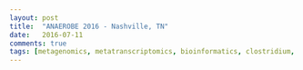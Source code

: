 ```yaml
---
layout: post
title:  "ANAEROBE 2016 - Nashville, TN"
date:   2016-07-11
comments: true
tags: [metagenomics, metatranscriptomics, bioinformatics, clostridium, Anaerobe 2016]
---
```


